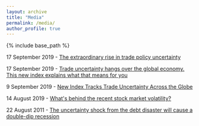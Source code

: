 ```yaml
---
layout: archive
title: "Media"
permalink: /media/
author_profile: true
---
```


{% include base_path %}

17 September 2019 - <a href='https://voxeu.org/article/extraordinary-rise-trade-policy-uncertainty'>The extraordinary rise in trade policy uncertainty</a>

17 September 2019 - <a href='https://www.weforum.org/agenda/2019/09/new-index-tracks-trade-uncertainty-globe'>Trade uncertainty hangs over the global economy. This new index explains what that means for you</a>

9 September 2019 - <a href='https://blogs.imf.org/2019/09/09/new-index-tracks-trade-uncertainty-across-the-globe/'>New Index Tracks Trade Uncertainty Across the Globe</a>

14 August 2019 - <a href='https://www.pbs.org/newshour/show/whats-behind-the-recent-stock-market-volatility'>What's behind the recent stock market volatility?</a> 

22 August 2011 - <a href='https://voxeu.org/article/uncertainty-shock-will-cause-recession-evidence-16-previous-episodes'>The uncertainty shock from the debt disaster will cause a double-dip recession</a> 
